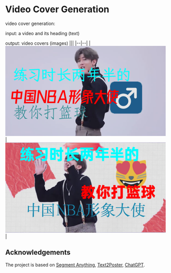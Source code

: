 # Video Cover Generation

video cover generation: 

input: a video and its heading (text)

output: video covers (images)
|||
|--|--|
|<img src="https://github.com/yunlong10/video-cover-gen/blob/main/example/outputs_1/w_bg/cover_7.png?raw=true" />|<img src="https://github.com/yunlong10/video-cover-gen/blob/main/example/outputs_1/w_bg/cover_8.png?raw=true" />|
## Acknowledgements
The project is based on [Segment Anything](https://github.com/facebookresearch/segment-anything), [Text2Poster](https://github.com/chuhaojin/text2poster-icassp-22), [ChatGPT](https://openai.com/blog/chatgpt).
